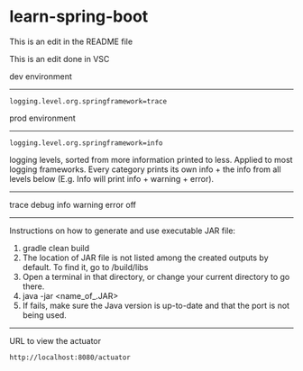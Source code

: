 ﻿# learn-spring-boot

This is an edit in the README file

This is an edit done in VSC

dev environment
***********************
~~~~~~~~~~~~~~~~
logging.level.org.springframework=trace
~~~~~~~~~~~~~~~~

prod environment
**********************
~~~~~~~~~~~~~~~~
logging.level.org.springframework=info
~~~~~~~~~~~~~~~~

logging levels, sorted from more information printed to less. Applied to most logging frameworks. Every category
prints its own info + the info from all levels below (E.g. Info will print info + warning + error).
********************
trace
debug
info
warning
error
off

********************
Instructions on how to generate and use executable JAR file:
1. gradle clean build
2. The location of JAR file is not listed among the created outputs by default. To find it, go to <project>/build/libs
3. Open a terminal in that directory, or change your current directory to go there.
4. java -jar <name_of_.JAR>
5. If fails, make sure the Java version is up-to-date and that the port is not being used.

**********************
URL to view the actuator
~~~~~~~~
http://localhost:8080/actuator
~~~~~~~~